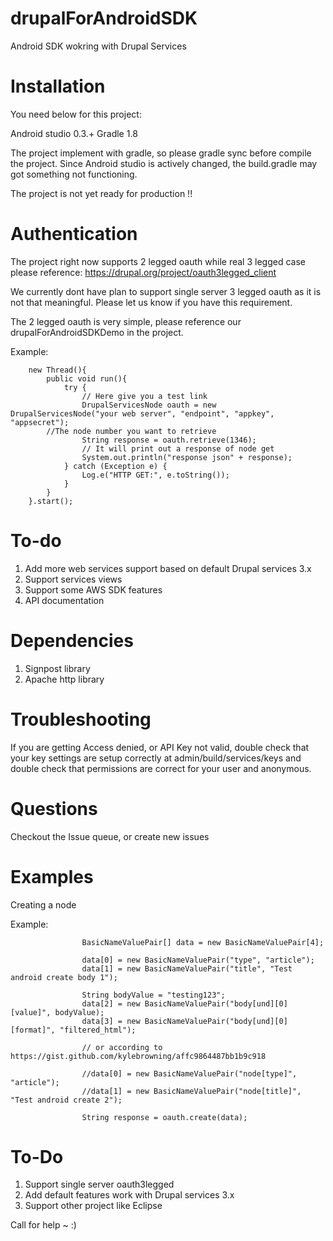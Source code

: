 drupalForAndroidSDK
===================

Android SDK wokring with Drupal Services

Installation
==================
You need below for this project:

Android studio 0.3.+ Gradle 1.8

The project implement with gradle, so please gradle sync before compile the project. Since Android studio is actively changed, the build.gradle may got something not functioning.

The project is not yet ready for production !!

Authentication
==================

The project right now supports 2 legged oauth while real 3 legged case please reference:
https://drupal.org/project/oauth3legged_client

We currently dont have plan to support single server 3 legged oauth as it is not that meaningful. 
Please let us know if you have this requirement.

The 2 legged oauth is very simple, please reference our drupalForAndroidSDKDemo in the project.

Example:

        new Thread(){
            public void run(){
                try {
                    // Here give you a test link
                    DrupalServicesNode oauth = new DrupalServicesNode("your web server", "endpoint", "appkey", "appsecret");
		    //The node number you want to retrieve
                    String response = oauth.retrieve(1346);
                    // It will print out a response of node get
                    System.out.println("response json" + response);
                } catch (Exception e) {
                    Log.e("HTTP GET:", e.toString());
                }
            }
        }.start();

To-do
===============
1. Add more web services support based on default Drupal services 3.x
2. Support services views
3. Support some AWS SDK features
4. API documentation

Dependencies
===============
1. Signpost library
2. Apache http library


Troubleshooting
================
If you are getting Access denied, or API Key not valid, double check that your key settings are setup correctly at admin/build/services/keys and double check that permissions are correct for your user and anonymous.

Questions
===============
Checkout the Issue queue, or create new issues 

Examples
===============
Creating a node

Example:

                    BasicNameValuePair[] data = new BasicNameValuePair[4];

                    data[0] = new BasicNameValuePair("type", "article");
                    data[1] = new BasicNameValuePair("title", "Test android create body 1");

                    String bodyValue = "testing123";
                    data[2] = new BasicNameValuePair("body[und][0][value]", bodyValue);
                    data[3] = new BasicNameValuePair("body[und][0][format]", "filtered_html");

                    // or according to https://gist.github.com/kylebrowning/affc9864487bb1b9c918

                    //data[0] = new BasicNameValuePair("node[type]", "article");
                    //data[1] = new BasicNameValuePair("node[title]", "Test android create 2");

                    String response = oauth.create(data);

To-Do
==============

1. Support single server oauth3legged
2. Add default features work with Drupal services 3.x
3. Support other project like Eclipse

Call for help ~ :)
